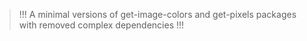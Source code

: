 > !!! A minimal versions of get-image-colors and get-pixels packages with removed complex dependencies !!!  
